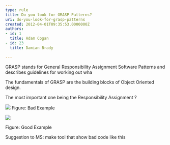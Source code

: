 ```yaml
---
type: rule
title: Do you look for GRASP Patterns?
uri: do-you-look-for-grasp-patterns
created: 2012-04-01T09:35:53.0000000Z
authors:
- id: 1
  title: Adam Cogan
- id: 23
  title: Damian Brady

---
```


 
GRASP stands for General Responsibility Assignment Software Patterns and describes guidelines for working out wha
 
​The fundamentals of GRASP are the building blocks of Object Oriented design.

The most important one being the Responsibility Assignment ?

![](/SoftwareDevelopment/RulestobetterArchitectureandCodeReview/PublishingImages/GRASP%20bad%20example.jpg)
Figure: Bad Example

![](/SoftwareDevelopment/RulestobetterArchitectureandCodeReview/PublishingImages/GRASP%20good%20example.jpg) 

​​​Figure: Good Example

Suggestion to MS: make tool that show bad code like this​

